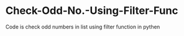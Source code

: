 # Check-Odd-No.-Using-Filter-Func
Code is check odd numbers in list using filter function in pythen
